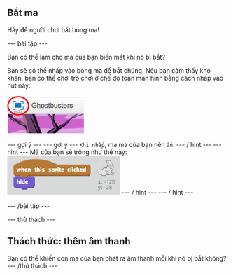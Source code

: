 ## Bắt ma

Hãy để người chơi bắt bóng ma!

\--- bài tập \---

Bạn có thể làm cho ma của bạn biến mất khi nó bị bắt?

Bạn sẽ có thể nhấp vào bóng ma để bắt chúng. Nếu bạn cảm thấy khó khăn, bạn có thể chơi trò chơi ở chế độ toàn màn hình bằng cách nhấp vào nút này:

![ảnh chụp màn hình](images/ghost-fullscreen.png)

\--- gợi ý \--- \--- gợi ý \--- `Khi nhấp`, ma ma của bạn nên `ẩn`. \--- / hint \--- \--- hint \--- Mã của bạn sẽ trông như thế này: ![screenshot](images/ghost-catch-code.png) \--- / hint \--- \--- / hint \---

\--- /bài tập \---

\--- thử thách \---

## Thách thức: thêm âm thanh

Bạn có thể khiến con ma của bạn phát ra âm thanh mỗi khi nó bị bắt không? \--- /thử thách \---